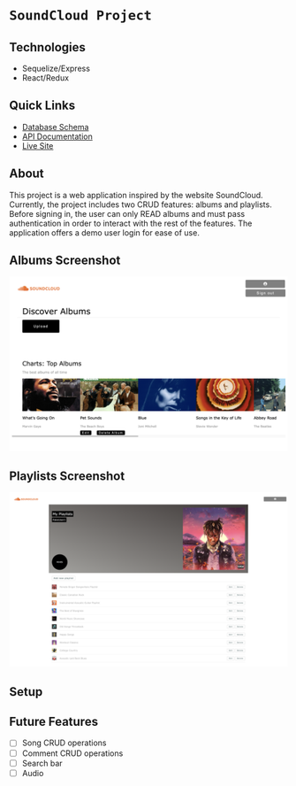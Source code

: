 # `SoundCloud Project`

## Technologies

- Sequelize/Express
- React/Redux

## Quick Links

- [Database Schema](https://github.com/KellyAnneSantos/SoundCloud/blob/main/backend/README.md#database-schema-design)
- [API Documentation](https://github.com/KellyAnneSantos/SoundCloud/blob/main/backend/README.md#api-documentation)
- [Live Site](https://app-name-soundcloud.herokuapp.com/)

## About

This project is a web application inspired by the website SoundCloud. Currently, the project includes two CRUD features: albums and playlists. Before signing in, the user can only READ albums and must pass authentication in order to interact with the rest of the features. The application offers a demo user login for ease of use.

## Albums Screenshot

![albumsimage](Albums.png)

## Playlists Screenshot

![playlistsimage](Playlists.png)

## Setup

## Future Features

- [ ] Song CRUD operations
- [ ] Comment CRUD operations
- [ ] Search bar
- [ ] Audio
